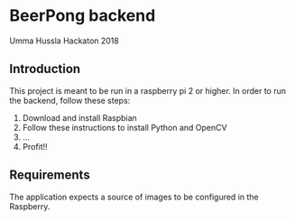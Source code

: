 # BeerPong backend

Umma Hussla Hackaton 2018

## Introduction

This project is meant to be run in a raspberry pi 2 or higher. In order to run the backend, follow these steps:

1. Download and install Raspbian 
1. Follow these instructions to install Python and OpenCV
1. ...
1. Profit!!

## Requirements

The application expects a source of images to be configured in the Raspberry.

